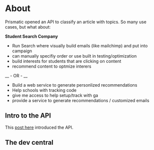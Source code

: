 # About
Prismatic opened an API to classify an article with topics.  So many use cases, but what about:

__Student Search Company__
- Run Search where visually build emails (like mailchimp) and put into campaign
- can manually specifiy order or use built in testing/optimization
- build interests for students that are clicking on content  
- recommend content to optmize interers

__ - OR - __

- Build a web service to generate personlized recommendations
- Help schools with tracking code
- give me access to help setup/track with ga
- provide a service to generate recommendations / customized emails



## Intro to the API
This [post here](http://blog.getprismatic.com/interest-graph-api/) introduced the API.

## The dev central

